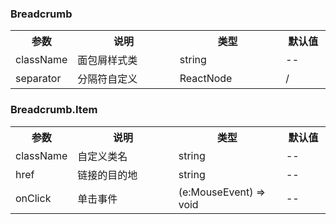 ### Breadcrumb

<table>
  <tbody>
    <tr>
      <th  width="15%">参数</th><th width="35%">说明</th><th width="35%">类型</th><th width="15%">默认值</th>
    </tr>
    <tr>
      <td width="15%">className</td><td width="35%">面包屑样式类</td><td width="35%">string</td><td width="15%">--</td>
    </tr>
    <tr>
      <td width="15%">separator</td><td width="35%">分隔符自定义</td><td width="35%">ReactNode</td><td width="15%">/</td>
    </tr>
  </tbody>
</table>

### Breadcrumb.Item

<table>
  <tbody>
    <tr>
      <th  width="15%">参数</th><th width="35%">说明</th><th width="35%">类型</th><th width="15%">默认值</th>
    </tr>
    <tr>
      <td width="15%">className</td><td width="35%">自定义类名</td><td width="35%">string</td><td width="15%">--</td>
    </tr>
    <tr>
      <td width="15%">href</td><td width="35%">链接的目的地</td><td width="35%">string</td><td width="15%">--</td>
    </tr>
    <tr>
      <td width="15%">onClick</td><td width="35%">单击事件</td><td width="35%">(e:MouseEvent) => void</td><td width="15%">--</td>
    </tr>
  </tbody>
</table>
